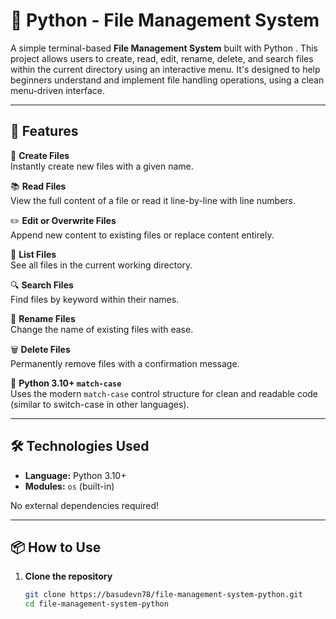 # 📁 Python - File Management System 

A simple terminal-based **File Management System** built with Python .
This project allows users to create, read, edit, rename, delete, and search files within the current directory using an interactive menu.
It's designed to help beginners understand and implement file handling operations, using a clean menu-driven interface.

-----------------------------------------------------------------

## 🚀 Features

 📄 **Create Files**  
  Instantly create new files with a given name.

 📚 **Read Files**  
  View the full content of a file or read it line-by-line with line numbers.

 ✏️ **Edit or Overwrite Files**  
  Append new content to existing files or replace content entirely.

 🧾 **List Files**  
  See all files in the current working directory.

 🔍 **Search Files**  
  Find files by keyword within their names.

 📝 **Rename Files**  
  Change the name of existing files with ease.

 🗑️ **Delete Files**  
  Permanently remove files with a confirmation message.

 🧠 **Python 3.10+ `match-case`**  
  Uses the modern `match-case` control structure for clean and readable code (similar to switch-case in other languages).

---------------------------------------------------------

## 🛠️ Technologies Used

- **Language:** Python 3.10+
- **Modules:** `os` (built-in)

No external dependencies required!

----------------------------------------------------------

## 📦 How to Use

1. **Clone the repository**  
   ```bash
   git clone https://basudevn78/file-management-system-python.git
   cd file-management-system-python
